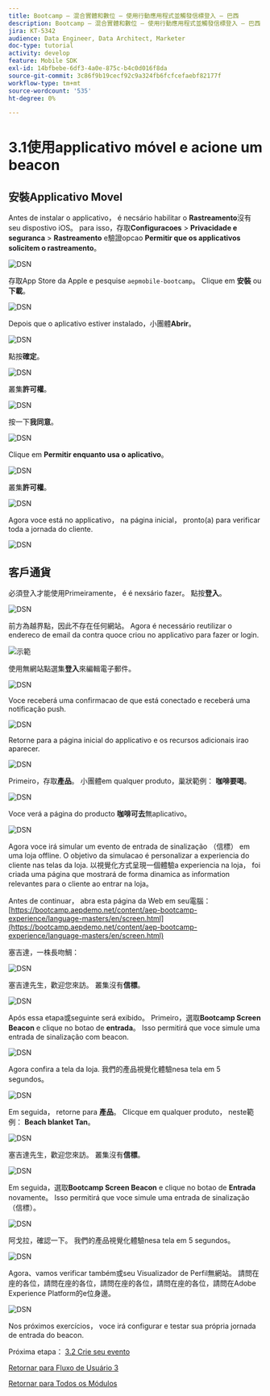 ```yaml
---
title: Bootcamp — 混合實體和數位 — 使用行動應用程式並觸發信標登入 — 巴西
description: Bootcamp — 混合實體和數位 — 使用行動應用程式並觸發信標登入 — 巴西
jira: KT-5342
audience: Data Engineer, Data Architect, Marketer
doc-type: tutorial
activity: develop
feature: Mobile SDK
exl-id: 14bfbebe-6df3-4a0e-875c-b4c0d016f8da
source-git-commit: 3c86f9b19cecf92c9a324fb6fcfcefaebf82177f
workflow-type: tm+mt
source-wordcount: '535'
ht-degree: 0%

---
```


# 3.1使用applicativo móvel e acione um beacon

## 安裝Applicativo Movel

Antes de instalar o applicativo， é necsário habilitar o **Rastreamento**&#x200B;沒有seu dispostivo iOS。 para isso，存取&#x200B;**Configuracoes** > **Privacidade e seguranca** > **Rastreamento** e驗證opcao **Permitir que os applicativos solicitem o rastreamento**。

![DSN](./../uc3/images/app4.png)

存取App Store da Apple e pesquise `aepmobile-bootcamp`。 Clique em **安裝** ou **下載**。

![DSN](./../uc3/images/app1.png)

Depois que o aplicativo estiver instalado，小團體&#x200B;**Abrir**。

![DSN](./../uc3/images/app2.png)

點按&#x200B;**確定**。

![DSN](./../uc3/images/app9.png)

叢集&#x200B;**許可權**。

![DSN](./../uc3/images/app3.png)

按一下&#x200B;**我同意**。

![DSN](./../uc3/images/app7.png)

Clique em **Permitir enquanto usa o aplicativo**。

![DSN](./../uc3/images/app8.png)

叢集&#x200B;**許可權**。

![DSN](./../uc3/images/app5.png)

Agora voce está no applicativo， na página inicial， pronto(a) para verificar toda a jornada do cliente.

![DSN](./../uc3/images/app12.png)

## 客戶通貨

必須登入才能使用Primeiramente， é é nexsário fazer。 點按&#x200B;**登入**。

![DSN](./images/app13.png)

前方為越界點，因此不存在任何網站。 Agora é necessário reutilizar o endereco de email da contra quoce criou no applicativo para fazer or login.

![示範](./images/pv1.png)

使用無網站點選集&#x200B;**登入**&#x200B;來編輯電子郵件。

![DSN](./images/app14.png)

Voce receberá uma confirmacao de que está conectado e receberá uma notificação push.

![DSN](./images/app15.png)

Retorne para a página inicial do applicativo e os recursos adicionais irao aparecer.

![DSN](./images/app17.png)

Primeiro，存取&#x200B;**產品**。 小團體em qualquer produto，巢狀範例： **咖啡要喝**。

![DSN](./images/app19.png)

Voce verá a página do producto **咖啡可去**&#x200B;無aplicativo。

![DSN](./images/app20.png)

Agora voce irá simular um evento de entrada de sinalização （信標） em uma loja offline. O objetivo da simulacao é personalizar a experiencia do cliente nas telas da loja. 以視覺化方式呈現一個體驗a experiencia na loja， foi criada uma página que mostrará de forma dinamica as information relevantes para o cliente ao entrar na loja。

Antes de continuar， abra esta página da Web em seu電腦： [https://bootcamp.aepdemo.net/content/aep-bootcamp-experience/language-masters/en/screen.html](https://bootcamp.aepdemo.net/content/aep-bootcamp-experience/language-masters/en/screen.html)

塞吉達，一株長吻鯛：

![DSN](./images/screen1.png)

塞吉達先生，歡迎您來訪。 叢集沒有&#x200B;**信標**。

![DSN](./images/app23.png)

Após essa etapa或seguinte será exibido。 Primeiro，選取&#x200B;**Bootcamp Screen Beacon** e clique no botao de **entrada**。 Isso permitirá que voce simule uma entrada de sinalização com beacon.

![DSN](./images/app21.png)

Agora confira a tela da loja. 我們的產品視覺化體驗nesa tela em 5 segundos。

![DSN](./images/screen2.png)

Em seguida， retorne para **產品**。 Clicque em qualquer produto， neste範例： **Beach blanket Tan**。

![DSN](./images/app22.png)

塞吉達先生，歡迎您來訪。 叢集沒有&#x200B;**信標**。

![DSN](./images/app23.png)

Em seguida，選取&#x200B;**Bootcamp Screen Beacon** e clique no botao de **Entrada** novamente。 Isso permitirá que voce simule uma entrada de sinalização （信標）。

![DSN](./images/app21.png)

阿戈拉，確認一下。 我們的產品視覺化體驗nesa tela em 5 segundos。

![DSN](./images/screen3.png)

Agora、vamos verificar também或seu Visualizador de Perfil無網站。 請問在座的各位，請問在座的各位，請問在座的各位，請問在座的各位，請問在Adobe Experience Platform的e位身邊。

![DSN](./images/screen4.png)

Nos próximos exercícios， voce irá configurar e testar sua própria jornada de entrada do beacon.

Próxima etapa： [3.2 Crie seu evento](./ex2.md)

[Retornar para Fluxo de Usuário 3](./uc3.md)

[Retornar para Todos os Módulos](../../overview.md)
